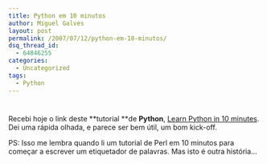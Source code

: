 ```yaml
---
title: Python em 10 minutos
author: Miguel Galves
layout: post
permalink: /2007/07/12/python-em-10-minutos/
dsq_thread_id:
  - 64846255
categories:
  - Uncategorized
tags:
  - Python
---
```

# 

Recebi hoje o link deste **tutorial **de **Python**, [Learn Python in 10 minutes][1]. Dei uma rápida olhada, e parece ser bem útil, um bom kick-off.

 [1]: http://www.poromenos.org/tutorials/python

PS: Isso me lembra quando li um tutorial de Perl em 10 minutos para começar a escrever um etiquetador de palavras. Mas isto é outra história…